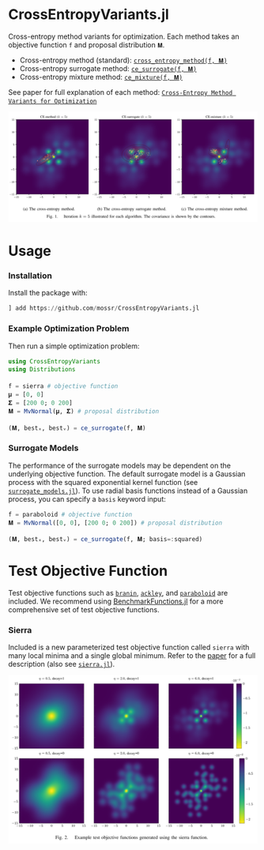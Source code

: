 # CrossEntropyVariants.jl


Cross-entropy method variants for optimization. Each method takes an objective function `f` and proposal distribution `𝐌`. 
* Cross-entropy method (standard): [`cross_entropy_method(f, 𝐌)`](https://github.com/mossr/CrossEntropyVariants.jl/blob/master/src/CrossEntropyVariants.jl#L227)
* Cross-entropy surrogate method: [`ce_surrogate(f, 𝐌)`](https://github.com/mossr/CrossEntropyVariants.jl/blob/master/src/CrossEntropyVariants.jl#L65)
* Cross-entropy mixture method: [`ce_mixture(f, 𝐌)`](https://github.com/mossr/CrossEntropyVariants.jl/blob/master/src/CrossEntropyVariants.jl#L180)

See paper for full explanation of each method: [`Cross-Entropy Method Variants for Optimization`](http://web.stanford.edu/~mossr/pdf/cem_variants.pdf)

![Contour plots of CEM variants](https://github.com/mossr/CrossEntropyVariants.jl/blob/master/figures/cem-variants.png)

# Usage
### Installation
Install the package with:
```julia
] add https://github.com/mossr/CrossEntropyVariants.jl
```

### Example Optimization Problem
Then run a simple optimization problem:
```julia
using CrossEntropyVariants
using Distributions

f = sierra # objective function
𝛍 = [0, 0]
𝚺 = [200 0; 0 200]
𝐌 = MvNormal(𝛍, 𝚺) # proposal distribution

(𝐌, bestₓ, bestᵥ) = ce_surrogate(f, 𝐌)
```


### Surrogate Models
The performance of the surrogate models may be dependent on the underlying objective function. The default surrogate model is a Gaussian process with the squared exponential kernel function (see [`surrogate_models.jl`](https://github.com/mossr/CrossEntropyVariants.jl/blob/master/src/surrogate_models.jl)). To use radial basis functions instead of a Gaussian process, you can specify a `basis` keyword input:
```julia
f = paraboloid # objective function
𝐌 = MvNormal([0, 0], [200 0; 0 200]) # proposal distribution

(𝐌, bestₓ, bestᵥ) = ce_surrogate(f, 𝐌; basis=:squared)
```


# Test Objective Function

Test objective functions such as [`branin`](https://github.com/mossr/CrossEntropyVariants.jl/blob/master/src/test_objective_functions.jl#L3), [`ackley`](https://github.com/mossr/CrossEntropyVariants.jl/blob/master/src/test_objective_functions.jl#L7), and [`paraboloid`](https://github.com/mossr/CrossEntropyVariants.jl/blob/master/src/test_objective_functions.jl#L12) are included. We recommend using [BenchmarkFunctions.jl](https://github.com/rbalexan/BenchmarkFunctions.jl) for a more comprehensive set of test objective functions.

### Sierra
Included is a new parameterized test objective function called `sierra` with many local minima and a single global minimum. Refer to the [paper](http://web.stanford.edu/~mossr/pdf/cem_variants.pdf) for a full description (also see [`sierra.jl`](https://github.com/mossr/CrossEntropyVariants.jl/blob/master/src/sierra.jl)).

![Sierra test function](https://github.com/mossr/CrossEntropyVariants.jl/blob/master/figures/sierra-function.png)
